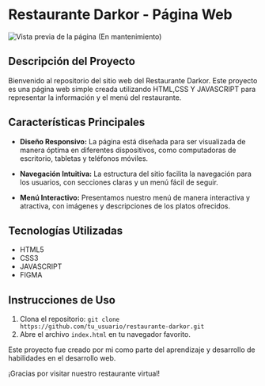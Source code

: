 # Restaurante Darkor - Página Web

![Vista previa de la página](enlace_a_la_imagen.png)
(En mantenimiento)

## Descripción del Proyecto
Bienvenido al repositorio del sitio web del Restaurante Darkor. Este proyecto es una página web simple creada utilizando HTML,CSS Y JAVASCRIPT para representar la información y el menú del restaurante.

## Características Principales
- **Diseño Responsivo:** La página está diseñada para ser visualizada de manera óptima en diferentes dispositivos, como computadoras de escritorio, tabletas y teléfonos móviles.

- **Navegación Intuitiva:** La estructura del sitio facilita la navegación para los usuarios, con secciones claras y un menú fácil de seguir.

- **Menú Interactivo:** Presentamos nuestro menú de manera interactiva y atractiva, con imágenes y descripciones de los platos ofrecidos.

## Tecnologías Utilizadas
- HTML5
- CSS3
- JAVASCRIPT
- FIGMA

## Instrucciones de Uso
1. Clona el repositorio: `git clone https://github.com/tu_usuario/restaurante-darkor.git`
2. Abre el archivo `index.html` en tu navegador favorito.


Este proyecto fue creado por mi como parte del aprendizaje y desarrollo de habilidades en el desarrollo web.

¡Gracias por visitar nuestro restaurante virtual!
